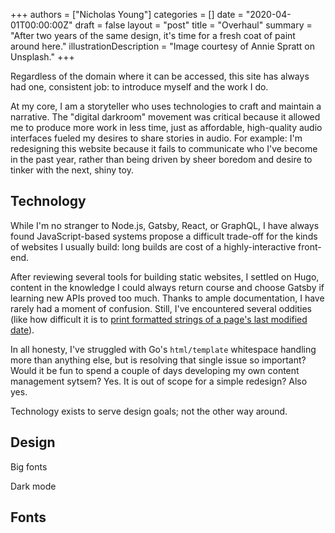 +++
authors = ["Nicholas Young"]
categories = []
date = "2020-04-01T00:00:00Z"
draft = false
layout = "post"
title = "Overhaul"
summary = "After two years of the same design, it's time for a fresh coat of paint around here."
illustrationDescription = "Image courtesy of Annie Spratt on Unsplash."
+++

Regardless of the domain where it can be accessed, this site has always had one, consistent job: to introduce myself and the work I do.

At my core, I am a storyteller who uses technologies to craft and maintain
a narrative. The "digital darkroom" movement was critical because it allowed
me to produce more work in less time, just as affordable, high-quality audio
interfaces fueled my desires to share stories in audio. For example: I'm
redesigning this website because it fails to communicate who I've become in
the past year, rather than being driven by sheer boredom and desire to tinker
with the next, shiny toy.

## Technology

While I'm no stranger to Node.js, Gatsby, React, or GraphQL, I have always
found JavaScript-based systems propose a difficult trade-off for the kinds of
websites I usually build: long builds are cost of a highly-interactive
front-end.

After reviewing several tools for building static websites, I settled on Hugo,
content in the knowledge I could always return course and choose Gatsby if
learning new APIs proved too much. Thanks to ample documentation, I have
rarely had a moment of confusion. Still, I've encountered several oddities
(like how difficult it is to [print formatted strings of a page's last
modified date][aral]).

In all honesty, I've struggled with Go's `html/template` whitespace handling
more than anything else, but is resolving that single issue so important?
Would it be fun to spend a couple of days developing my own content management
sytsem? Yes. It is out of scope for a simple redesign? Also yes.

Technology exists to serve design goals; not the other way around.

## Design

Big fonts

Dark mode

## Fonts

[aral]: https://mastodon.ar.al/@aral/101371556155499381
